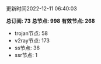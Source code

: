 更新时间2022-12-11 06:40:03

**总订阅: 73**
**总节点: 998**
**有效节点: 268**
- trojan节点: 58
- v2ray节点: 173
- ss节点: 36
- ssr节点: 1
